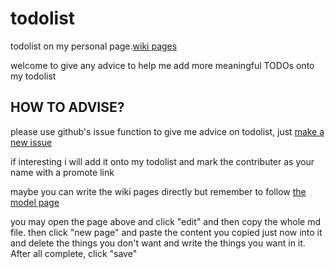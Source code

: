 todolist
========

todolist on my personal page.[wiki pages](http://fifth.github.io/todolist/)

welcome to give any advice to help me add more meaningful TODOs onto my todolist

## HOW TO ADVISE?

please use github's issue function to give me advice on todolist, just [make a new issue](https://github.com/fifth/todolist/issues/new)

if interesting i will add it onto my todolist and mark the contributer as your name with a promote link

maybe you can write the wiki pages directly but remember to follow [the model page](https://github.com/fifth/todolist/wiki/wiki%E6%A8%A1%E6%9D%BF%E9%A1%B5%E9%9D%A2)

you may open the page above and click "edit" and then copy the whole md file. then click "new page" and paste the content you copied just now into it and delete the things you don't want and write the things you want in it. After all complete, click "save"
